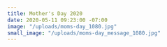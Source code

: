 ```yaml
---
title: Mother's Day 2020
date: 2020-05-11 09:23:00 -07:00
image: "/uploads/moms-day_1080.jpg"
small_image: "/uploads/moms-day_message_1080.jpg"
---
```


